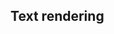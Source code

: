## Text rendering


<!-- <values.textRendering> -->

<!-- </values.textRendering> -->

<!-- <variants.textRendering> -->

<!-- </variants.textRendering> -->

